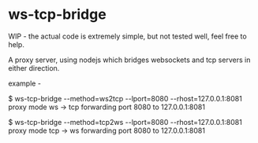 ws-tcp-bridge
=============

WIP - the actual code is extremely simple, but not tested well, feel free to help.

A proxy server, using nodejs which bridges websockets and tcp servers in either direction.

example - 

$ ws-tcp-bridge --method=ws2tcp --lport=8080  --rhost=127.0.0.1:8081
	proxy mode ws -> tcp
	forwarding port 8080 to 127.0.0.1:8081


$ ws-tcp-bridge --method=tcp2ws --lport=8080  --rhost=127.0.0.1:8081
	proxy mode tcp -> ws
	forwarding port 8080 to 127.0.0.1:8081

